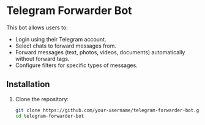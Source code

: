 # Telegram Forwarder Bot

This bot allows users to:
- Login using their Telegram account.
- Select chats to forward messages from.
- Forward messages (text, photos, videos, documents) automatically without forward tags.
- Configure filters for specific types of messages.

## Installation

1. Clone the repository:
   ```bash
   git clone https://github.com/your-username/telegram-forwarder-bot.git
   cd telegram-forwarder-bot
